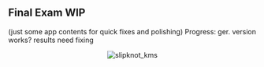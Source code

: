 ## Final Exam WIP
(just some app contents for quick fixes and polishing)
Progress: ger. version works? results need fixing
<p align="center">
  <img src="https://github.com/user-attachments/assets/3df3ca07-4aea-4d36-a000-9c7a3ac0e1f6" alt="slipknot_kms" />
</p>
